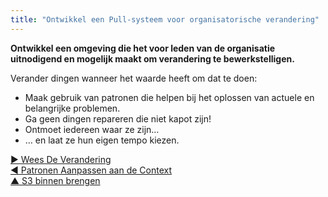 ```yaml
---
title: "Ontwikkel een Pull-systeem voor organisatorische verandering"
---
```



**Ontwikkel een omgeving die het voor leden van de organisatie uitnodigend en mogelijk maakt om verandering te bewerkstelligen.**

Verander dingen wanneer het waarde heeft om dat te doen:

- Maak gebruik van patronen die helpen bij het oplossen van actuele en belangrijke problemen.
- Ga geen dingen repareren die niet kapot zijn!
- Ontmoet iedereen waar ze zijn…
- … en laat ze hun eigen tempo kiezen.

[&#9654; Wees De Verandering](be-the-change.html)<br/>[&#9664; Patronen Aanpassen aan de Context](adapt-patterns-to-context.html)<br/>[&#9650; S3 binnen brengen](bringing-in-s3.html)

